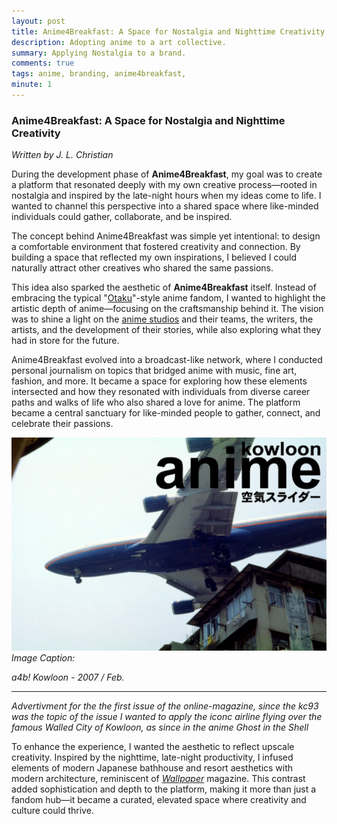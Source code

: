 ```yaml
---
layout: post
title: Anime4Breakfast: A Space for Nostalgia and Nighttime Creativity 
description: Adopting anime to a art collective.
summary: Applying Nostalgia to a brand.
comments: true
tags: anime, branding, anime4breakfast, 
minute: 1
---
```


### Anime4Breakfast: A Space for Nostalgia and Nighttime Creativity  
*Written by J. L. Christian*  

During the development phase of **Anime4Breakfast**, my goal was to create a platform that resonated deeply with my own creative process—rooted in nostalgia and inspired by the late-night hours when my ideas come to life. I wanted to channel this perspective into a shared space where like-minded individuals could gather, collaborate, and be inspired.  

The concept behind Anime4Breakfast was simple yet intentional: to design a comfortable environment that fostered creativity and connection. By building a space that reflected my own inspirations, I believed I could naturally attract other creatives who shared the same passions.  

This idea also sparked the aesthetic of **Anime4Breakfast** itself. Instead of embracing the typical "[Otaku](https://en.wikipedia.org/wiki/Otaku)"-style anime fandom, I wanted to highlight the artistic depth of anime—focusing on the craftsmanship behind it. The vision was to shine a light on the [anime studios](https://en.wikipedia.org/wiki/Anime) and their teams, the writers, the artists, and the development of their stories, while also exploring what they had in store for the future.  

Anime4Breakfast evolved into a broadcast-like network, where I conducted personal journalism on topics that bridged anime with music, fine art, fashion, and more. It became a space for exploring how these elements intersected and how they resonated with individuals from diverse career paths and walks of life who also shared a love for anime. The platform became a central sanctuary for like-minded people to gather, connect, and celebrate their passions.  

![a4b-kowloon](assets/img/a4b-kowloon.jpg) *Image Caption:*

*a4b! Kowloon - 2007 / Feb.*

---

*Advertivment for the the first issue of the online-magazine, since the kc93 was the topic of the issue I wanted to apply the iconc airline flying over the famous Walled City of Kowloon, as since in the anime Ghost in the Shell*

To enhance the experience, I wanted the aesthetic to reflect upscale creativity. Inspired by the nighttime, late-night productivity, I infused elements of modern Japanese bathhouse and resort aesthetics with modern architecture, reminiscent of *[Wallpaper](https://en.wikipedia.org/wiki/Wallpaper_magazine)* magazine. This contrast added sophistication and depth to the platform, making it more than just a fandom hub—it became a curated, elevated space where creativity and culture could thrive.  
